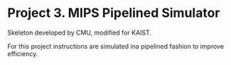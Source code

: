 # Project 3. MIPS Pipelined Simulator
Skeleton developed by CMU,
modified for KAIST.

For this project instructions are simulated ina  pipelined fashion to improve efficiency.
